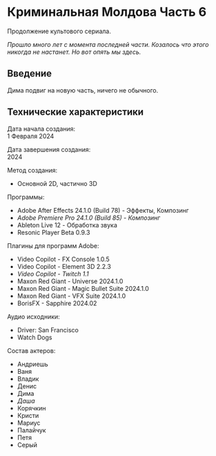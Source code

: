 # Криминальная Молдова Часть 6

Продолжение культового сериала.

_Прошло много лет с момента последней части. Козалось что этого никогда не настанет. Но вот опять мы здесь._

## Введение 

Дима подвиг на новую часть, ничего не обычного.

## Технические характеристики

Дата начала создания:  
1 Февраля 2024

Дата завершения создания:  
2024

Метод создания:  
- Основной 2D, частично 3D

Программы:  
- Adobe After Effects 24.1.0 (Build 78) - Эффекты, Композинг  
- _Adobe Premiere Pro 24.1.0 (Build 85) - Композинг_  
- Ableton Live 12 - Обработка звука  
- Resonic Player Beta 0.9.3

Плагины для программ Adobe:  
- Video Copilot - FX Console 1.0.5  
- Video Copilot - Element 3D 2.2.3  
- _Video Copilot - Twitch 1.1_  
- Maxon Red Giant - Universe 2024.1.0  
- Maxon Red Giant - Magic Bullet Suite 2024.1.0  
- Maxon Red Giant - VFX Suite 2024.1.0  
- BorisFX - Sapphire 2024.02

Аудио исходники:  
- Driver: San Francisco  
- Watch Dogs

Состав актеров:  
- Андриешь  
- Ваня  
- Владик  
- Денис  
- Дима  
- _Даша_  
- Корячкин  
- Кристи  
- Мариус  
- Палайчук  
- Петя  
- Серый